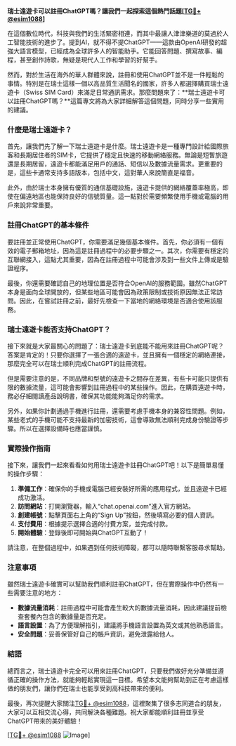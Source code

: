 **瑞士遠遊卡可以註冊ChatGPT嗎？讓我們一起探索這個熱門話題[[TG💪+ @esim1088](https://t.me/s/esim1088)]**

在這個數位時代，科技與我們的生活緊密相連，而其中最讓人津津樂道的莫過於人工智能技術的進步了。提到AI，就不得不提ChatGPT——這款由OpenAI研發的超強大語言模型，已經成為全球許多人的智能助手。它能回答問題、撰寫故事、編程，甚至創作詩歌，無疑是現代人工作和學習的好幫手。

然而，對於生活在海外的華人群體來說，註冊和使用ChatGPT並不是一件輕鬆的事情。特別是在瑞士這樣一個以高品質生活聞名的國家，許多人都選擇購買瑞士遠遊卡（Swiss SIM Card）來滿足日常通訊需求。那麼問題來了：**瑞士遠遊卡可以註冊ChatGPT嗎？**這篇專文將為大家詳細解答這個問題，同時分享一些實用的建議。

### 什麼是瑞士遠遊卡？

首先，讓我們先了解一下瑞士遠遊卡是什麼。瑞士遠遊卡是一種專門設計給國際旅客和長期居住者的SIM卡，它提供了穩定且快速的移動網絡服務。無論是短暫旅遊還是長期居留，遠遊卡都能滿足用戶的通話、短信以及數據流量需求。更重要的是，這些卡通常支持多語版本，包括中文，這對華人來說簡直是福音。

此外，由於瑞士本身擁有優質的通信基礎設施，遠遊卡提供的網絡覆蓋率極高，即使在偏遠地區也能保持良好的信號質量。這一點對於需要頻繁使用手機或電腦的用戶來說非常重要。

### 註冊ChatGPT的基本條件

要註冊並正常使用ChatGPT，你需要滿足幾個基本條件。首先，你必須有一個有效的電子郵箱地址，因為這是註冊過程中的必要步驟之一。其次，你需要有穩定的互聯網接入，這點尤其重要，因為在註冊過程中可能會涉及到一些文件上傳或是驗證程序。

最後，你還需要確認自己的地理位置是否符合OpenAI的服務範圍。雖然ChatGPT本身是面向全球開放的，但某些地區可能會因為政策限制或技術原因無法正常訪問。因此，在嘗試註冊之前，最好先檢查一下當地的網絡環境是否適合使用該服務。

### 瑞士遠遊卡能否支持ChatGPT？

接下來就是大家最關心的問題了：瑞士遠遊卡到底能不能用來註冊ChatGPT呢？答案是肯定的！只要你選擇了一張合適的遠遊卡，並且擁有一個穩定的網絡連接，那麼完全可以在瑞士順利完成ChatGPT的註冊流程。

但是需要注意的是，不同品牌和型號的遠遊卡之間存在差異，有些卡可能只提供有限的數據流量，這可能會影響到註冊過程中的某些操作。因此，在購買遠遊卡時，務必仔細閱讀產品說明書，確保其功能能夠滿足你的需求。

另外，如果你計劃通過手機進行註冊，還需要考慮手機本身的兼容性問題。例如，某些老式的手機可能不支持最新的加密技術，這會導致無法順利完成身份驗證等步驟。所以在選擇設備時也應當謹慎。

### 實際操作指南

接下來，讓我們一起來看看如何用瑞士遠遊卡註冊ChatGPT吧！以下是簡單易懂的操作步驟：

1. **準備工作**：確保你的手機或電腦已經安裝好所需的應用程式，並且遠遊卡已經成功激活。
2. **訪問網站**：打開瀏覽器，輸入“chat.openai.com”進入官方網站。
3. **創建帳號**：點擊頁面右上角的“Sign Up”按鈕，然後填寫必要的個人資訊。
4. **支付費用**：根據提示選擇合適的付費方案，並完成付款。
5. **開始體驗**：登錄後即可開始與ChatGPT互動了！

請注意，在整個過程中，如果遇到任何技術障礙，都可以隨時聯繫客服尋求幫助。

### 注意事項

雖然瑞士遠遊卡確實可以幫助我們順利註冊ChatGPT，但在實際操作中仍然有一些需要注意的地方：

- **數據流量消耗**：註冊過程中可能會產生較大的數據流量消耗，因此建議提前檢查套餐內包含的數據量是否充足。
- **語言設置**：為了方便理解指引，建議將手機語言設置為英文或其他熟悉語言。
- **安全問題**：妥善保管好自己的帳戶資訊，避免泄露給他人。

### 結語

總而言之，瑞士遠遊卡完全可以用來註冊ChatGPT，只要我們做好充分準備並遵循正確的操作方法，就能夠輕鬆實現這一目標。希望本文能夠幫助到正在考慮這樣做的朋友們，讓你們在瑞士也能享受到高科技帶來的便利。

最後，再次提醒大家關注[TG💪+ @esim1088](https://t.me/s/esim1088)，這裡聚集了很多志同道合的朋友，大家可以互相交流心得，共同解決各種難題。祝大家都能順利註冊並享受ChatGPT帶來的美好體驗！

[[TG💪+ @esim1088](https://t.me/s/esim1088) ![Image](https://i.postimg.cc/4NQfJmqS/Snipaste-2025-05-13-00-14-12.png)]
